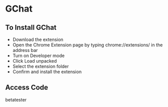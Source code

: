 # GChat

## To Install GChat

- Download the extension
- Open the Chrome Extension page by typing chrome://extensions/ in the address bar
- Turn on Developer mode
- Click Load unpacked
- Select the extension folder
- Confirm and install the extension


## Access Code

betatester